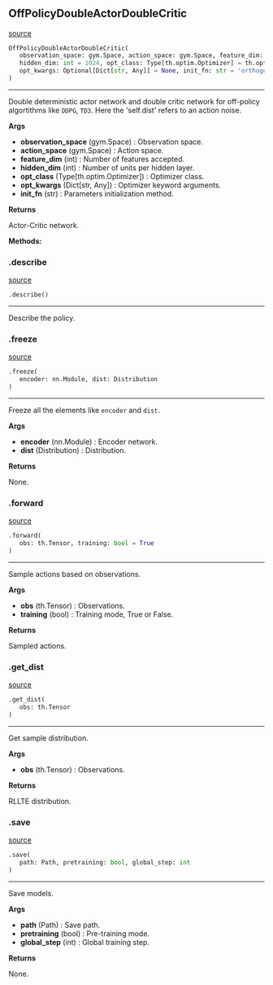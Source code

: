 #


## OffPolicyDoubleActorDoubleCritic
[source](https://github.com/RLE-Foundation/rllte/blob/main/rllte/xploit/policy/off_policy_double_actor_double_critic.py/#L43)
```python 
OffPolicyDoubleActorDoubleCritic(
   observation_space: gym.Space, action_space: gym.Space, feature_dim: int = 64,
   hidden_dim: int = 1024, opt_class: Type[th.optim.Optimizer] = th.optim.Adam,
   opt_kwargs: Optional[Dict[str, Any]] = None, init_fn: str = 'orthogonal'
)
```


---
Double deterministic actor network and double critic network for off-policy algortithms like `DDPG`, `TD3`.
Here the 'self.dist' refers to an action noise.


**Args**

* **observation_space** (gym.Space) : Observation space.
* **action_space** (gym.Space) : Action space.
* **feature_dim** (int) : Number of features accepted.
* **hidden_dim** (int) : Number of units per hidden layer.
* **opt_class** (Type[th.optim.Optimizer]) : Optimizer class.
* **opt_kwargs** (Dict[str, Any]) : Optimizer keyword arguments.
* **init_fn** (str) : Parameters initialization method.


**Returns**

Actor-Critic network.


**Methods:**


### .describe
[source](https://github.com/RLE-Foundation/rllte/blob/main/rllte/xploit/policy/off_policy_double_actor_double_critic.py/#L103)
```python
.describe()
```

---
Describe the policy.

### .freeze
[source](https://github.com/RLE-Foundation/rllte/blob/main/rllte/xploit/policy/off_policy_double_actor_double_critic.py/#L118)
```python
.freeze(
   encoder: nn.Module, dist: Distribution
)
```

---
Freeze all the elements like `encoder` and `dist`.


**Args**

* **encoder** (nn.Module) : Encoder network.
* **dist** (Distribution) : Distribution.


**Returns**

None.

### .forward
[source](https://github.com/RLE-Foundation/rllte/blob/main/rllte/xploit/policy/off_policy_double_actor_double_critic.py/#L144)
```python
.forward(
   obs: th.Tensor, training: bool = True
)
```

---
Sample actions based on observations.


**Args**

* **obs** (th.Tensor) : Observations.
* **training** (bool) : Training mode, True or False.


**Returns**

Sampled actions.

### .get_dist
[source](https://github.com/RLE-Foundation/rllte/blob/main/rllte/xploit/policy/off_policy_double_actor_double_critic.py/#L164)
```python
.get_dist(
   obs: th.Tensor
)
```

---
Get sample distribution.


**Args**

* **obs** (th.Tensor) : Observations.


**Returns**

RLLTE distribution.

### .save
[source](https://github.com/RLE-Foundation/rllte/blob/main/rllte/xploit/policy/off_policy_double_actor_double_critic.py/#L177)
```python
.save(
   path: Path, pretraining: bool, global_step: int
)
```

---
Save models.


**Args**

* **path** (Path) : Save path.
* **pretraining** (bool) : Pre-training mode.
* **global_step** (int) : Global training step.


**Returns**

None.
